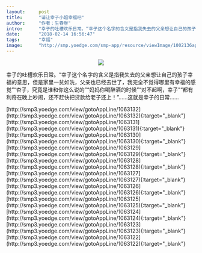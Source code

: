 ```yaml
---
layout:     post
title:      "请让幸子小姐幸福吧"
author:     "作者：生春卷"
intro:      "幸子的吐槽欢乐日常。“幸子这个名字的含义是指我失去的父亲想让自己的孩子幸福的意思，但是家里一贫如洗，父亲也已经去世了，我完全不觉得哪里有幸福的感觉”“杏子，究竟是谁和你这么说的”“妈妈你喝醉酒的时候”“对不起啊，幸子”“都有利奇在晚上吵闹，还不赶快把贷款给老子还上！”……这就是幸子的日常……"
date:       "2018-02-14 16:56:47"
tags:       "幸福"
image:      "http://smp.yoedge.com/smp-app/resource/viewImage/1002136appline.png"
---
```

<div style="text-align: center">
<p><img src="http://smp.yoedge.com/smp-app/resource/viewImage/1002136appline.png"/></p>
</div>
<p class="post-meta">
<span>幸子的吐槽欢乐日常。“幸子这个名字的含义是指我失去的父亲想让自己的孩子幸福的意思，但是家里一贫如洗，父亲也已经去世了，我完全不觉得哪里有幸福的感觉”“杏子，究竟是谁和你这么说的”“妈妈你喝醉酒的时候”“对不起啊，幸子”“都有利奇在晚上吵闹，还不赶快把贷款给老子还上！”……这就是幸子的日常……</span>
</p>
[http://smp3.yoedge.com/view/gotoAppLine/1063132](http://smp3.yoedge.com/view/gotoAppLine/1063132){:target="_blank"}
[http://smp3.yoedge.com/view/gotoAppLine/1063131](http://smp3.yoedge.com/view/gotoAppLine/1063131){:target="_blank"}
[http://smp3.yoedge.com/view/gotoAppLine/1063130](http://smp3.yoedge.com/view/gotoAppLine/1063130){:target="_blank"}
[http://smp3.yoedge.com/view/gotoAppLine/1063129](http://smp3.yoedge.com/view/gotoAppLine/1063129){:target="_blank"}
[http://smp3.yoedge.com/view/gotoAppLine/1063128](http://smp3.yoedge.com/view/gotoAppLine/1063128){:target="_blank"}
[http://smp3.yoedge.com/view/gotoAppLine/1063127](http://smp3.yoedge.com/view/gotoAppLine/1063127){:target="_blank"}
[http://smp3.yoedge.com/view/gotoAppLine/1063126](http://smp3.yoedge.com/view/gotoAppLine/1063126){:target="_blank"}
[http://smp3.yoedge.com/view/gotoAppLine/1063125](http://smp3.yoedge.com/view/gotoAppLine/1063125){:target="_blank"}
[http://smp3.yoedge.com/view/gotoAppLine/1063124](http://smp3.yoedge.com/view/gotoAppLine/1063124){:target="_blank"}
[http://smp3.yoedge.com/view/gotoAppLine/1063123](http://smp3.yoedge.com/view/gotoAppLine/1063123){:target="_blank"}
[http://smp3.yoedge.com/view/gotoAppLine/1063122](http://smp3.yoedge.com/view/gotoAppLine/1063122){:target="_blank"}


